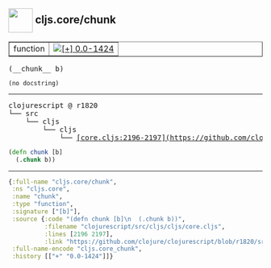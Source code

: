 ## <img width="48px" valign="middle" src="http://i.imgur.com/Hi20huC.png"> cljs.core/chunk

 <table border="1">
<tr>
<td>function</td>
<td><a href="https://github.com/cljsinfo/api-refs/tree/0.0-1424"><img valign="middle" alt="[+] 0.0-1424" src="https://img.shields.io/badge/+-0.0--1424-lightgrey.svg"></a> </td>
</tr>
</table>

 <samp>
(__chunk__ b)<br>
</samp>

```
(no docstring)
```

---

 <pre>
clojurescript @ r1820
└── src
    └── cljs
        └── cljs
            └── <ins>[core.cljs:2196-2197](https://github.com/clojure/clojurescript/blob/r1820/src/cljs/cljs/core.cljs#L2196-L2197)</ins>
</pre>

```clj
(defn chunk [b]
  (.chunk b))
```


---

```clj
{:full-name "cljs.core/chunk",
 :ns "cljs.core",
 :name "chunk",
 :type "function",
 :signature ["[b]"],
 :source {:code "(defn chunk [b]\n  (.chunk b))",
          :filename "clojurescript/src/cljs/cljs/core.cljs",
          :lines [2196 2197],
          :link "https://github.com/clojure/clojurescript/blob/r1820/src/cljs/cljs/core.cljs#L2196-L2197"},
 :full-name-encode "cljs.core_chunk",
 :history [["+" "0.0-1424"]]}

```
